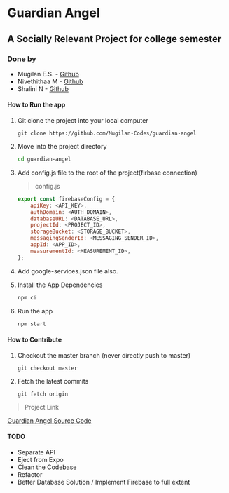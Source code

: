 # Guardian Angel

## A Socially Relevant Project for college semester

### Done by

- Mugilan E.S. - [Github](https://github.com/Mugilan-Codes)
- Nivethithaa M - [Github](https://github.com/Nivethithaa-M)
- Shalini N - [Github](https://github.com/Shalini-CEG)

#### How to Run the app

1. Git clone the project into your local computer

    ```git
    git clone https://github.com/Mugilan-Codes/guardian-angel
    ```

1. Move into the project directory

    ```zsh
    cd guardian-angel
    ```

1. Add config.js file to the root of the project(firbase connection)

    > config.js

    ```js
    export const firebaseConfig = {
        apiKey: <API_KEY>,
        authDomain: <AUTH_DOMAIN>,
        databaseURL: <DATABASE_URL>,
        projectId: <PROJECT_ID>,
        storageBucket: <STORAGE_BUCKET>,
        messagingSenderId: <MESSAGING_SENDER_ID>,
        appId: <APP_ID>,
        measurementId: <MEASUREMENT_ID>,
    };
    ```

1. Add google-services.json file also.

1. Install the App Dependencies

    ```zsh
    npm ci
    ```

1. Run the app

    ```zsh
    npm start
    ```

#### How to Contribute

1. Checkout the master branch (never directly push to master)

    ```git
    git checkout master
    ```

1. Fetch the latest commits

    ```git
    git fetch origin
    ```


> Project Link

[Guardian Angel Source Code](https://github.com/Mugilan-Codes/guardian-angel)

#### TODO

- Separate API
- Eject from Expo
- Clean the Codebase
- Refactor
- Better Database Solution / Implement Firebase to full extent
